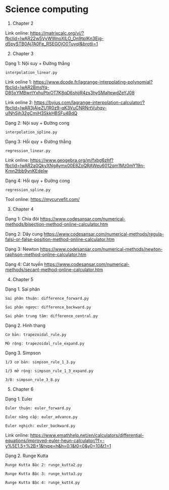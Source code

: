 # Science computing 

1. Chapter 2


Link online: <https://matrixcalc.org/vi/?fbclid=IwAR22w5VyWWnoXlLO_On9tpIKn3Ejg-d5pySTB0Aj7A0Fe_RSEGOjO0TuyqI&brotli=1>

2. Chapter 3

Dạng 1: Nội suy + Đường thẳng 
```
interpolation_linear.py
```

Link online 1: <https://www.dcode.fr/lagrange-interpolating-polynomial?fbclid=IwAR2BmsYq-D85xYMBwrtYxhuPtxOT7K8qD6shjjR4zs3hySMaItewdZeYJ08>

Link online 2: <https://byjus.com/lagrange-interpolation-calculator/?fbclid=IwAR3jAieZU1R0z9-qK3VuCNRNrtVuhqv-ulNhSjh32gCmiH3SkkHBSFu4BdQ>

Dạng 2: Nội suy + Đường cong
```
interpolation_spline.py
```
Dạng 3: Hồi quy + Đường thẳng
```
regression_linear.py
```

Link online: <https://www.geogebra.org/m/fxbg6zhf?fbclid=IwAR2a0QkyXNgAymx00E8ZoQRAWeu6012qm1Mz0mY19n-Kmn2tbb9ynKEdelw>

Dạng 4: Hồi quy + Đường cong
```
regression_spline.py
```

Tool online: <https://mycurvefit.com/>

3. Chapter 4


Dạng 1: Chia đôi
<https://www.codesansar.com/numerical-methods/bisection-method-online-calculator.htm>

Dạng 2: Dây cung
<https://www.codesansar.com/numerical-methods/regula-falsi-or-false-position-method-online-calculator.htm>

Dạng 3: Newton
<https://www.codesansar.com/numerical-methods/newton-raphson-method-online-calculator.htm>

Dạng 4: Cát tuyến
<https://www.codesansar.com/numerical-methods/secant-method-online-calculator.htm>


4. Chapter 5


Dạng 1. Sai phân
```
Sai phân thuận: difference_forward.py
```

```
Sai phân ngược: difference_backward.py
```

```
Sai phân trung tâm: difference_central.py
```

Dạng 2. Hình thang
```
Cơ bản: trapezoidal_rule.py
```

```
Mở rộng: trapezoidal_rule_expand.py
```

Dạng 3. Simpson

```
1/3 cơ bản: simpson_rule_1_3.py
```

```
1/3 mở rộng: simpson_rule_1_3_expand.py
```
```
3/8: simpson_rule_3_8.py
```


5. Chapter 6


Dạng 1. Euler
```
Euler thuận: euler_forward.py
```
```
Euler nâng cấp: euler_advance.py
```
```
Euler nghịch: euler_backward.py
```

Link online: <https://www.emathhelp.net/en/calculators/differential-equations/improved-euler-heun-calculator/?f=-y%5E1.5+%2B+1&type=h&h=0.1&t0=0&y0=10&t1=1>

Dạng 2. Runge Kutta
```
Runge Kutta Bậc 2: runge_kutta2.py
```
```
Runge Kutta Bậc 3: runge_kutta3.py
```
```
Runge Kutta Bậc 4: runge_kutt4.py
```

